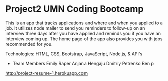 # Project2 UMN Coding Bootcamp

This is an app that tracks applications and where and when you applied to a job.  It utilizes node mailer to send you reminders to follow-up on an interview three days after you have applied and reminds you if you have an interview coming up.  The home page of the app also provides you with jobs recommended for you.

Technologies:
HTML, CSS, Bootstrap, JavaScript, Node.js, & API's

* Team Members
Emily Raper
Anjana Hengaju
Dmitriy Petrenko
Ben p

http://project-resume-1.herokuapp.com
